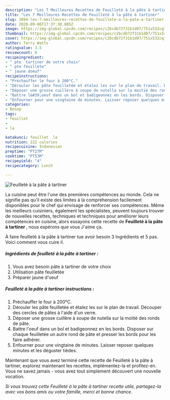 ```yaml
---
description: "Les 7 Meilleures Recettes de Feuilleté à la pâte à tartiner"
title: "Les 7 Meilleures Recettes de Feuilleté à la pâte à tartiner"
slug: 3894-les-7-meilleures-recettes-de-feuillete-a-la-pate-a-tartiner
date: 2020-09-06T17:37:30.805Z
image: https://img-global.cpcdn.com/recipes/c2bcdb72f31b1d07/751x532cq70/feuillete-a-la-pate-a-tartiner-photo-principale-de-la-recette.jpg
thumbnail: https://img-global.cpcdn.com/recipes/c2bcdb72f31b1d07/751x532cq70/feuillete-a-la-pate-a-tartiner-photo-principale-de-la-recette.jpg
cover: https://img-global.cpcdn.com/recipes/c2bcdb72f31b1d07/751x532cq70/feuillete-a-la-pate-a-tartiner-photo-principale-de-la-recette.jpg
author: Terry Watts
ratingvalue: 3.5
reviewcount: 8
recipeingredient:
- " pte  tartiner de votre choix"
- " pte feuillete"
- " jaune doeuf"
recipeinstructions:
- "Préchauffer le four à 200°C."
- "Dérouler les pâte feuilletée et étalez les sur le plan de travail. Découper des cercles de pâtes à l&#39;aide d&#39;un verre."
- "Déposer une grosse cuillère à soupe de nutella sur la moitié des ronds de pâte."
- "Battre l&#39;oeuf dans un bol et badigeonnez en les bords. Disposer sur chaque feuilletée un autre rond de pâte et presser les bords pour les faire adhérer."
- "Enfourner pour une vingtaine de minutes. Laisser reposer quelques minutes et les déguster tièdes."
categories:
- Resep
tags:
- feuillet
- 
- la

katakunci: feuillet  la 
nutrition: 222 calories
recipecuisine: Indonesian
preptime: "PT27M"
cooktime: "PT53M"
recipeyield: "4"
recipecategory: Lunch

---
```



![Feuilleté à la pâte à tartiner](https://img-global.cpcdn.com/recipes/c2bcdb72f31b1d07/751x532cq70/feuillete-a-la-pate-a-tartiner-photo-principale-de-la-recette.jpg)

La cuisine peut être l'une des premières compétences au monde. Cela ne signifie pas qu'il existe des limites à la compréhension facilement disponibles pour le chef qui envisage de renforcer ses compétences. Même les meilleurs cuisiniers, également les spécialistes, peuvent toujours trouver de nouvelles recettes, techniques et techniques pour améliorer leurs compétences en cuisine, alors essayons cette recette de <strong> Feuilleté à la pâte à tartiner </strong>, nous espérons que vous J'aime ça.

<!--inarticleads1-->

À faire feuilleté à la pâte à tartiner tue avoir besoin 3 Ingrédients et 5 pas. Voici comment vous cuire il.

##### Ingrédients de feuilleté à la pâte à tartiner :

1. Vous avez besoin  pâte à tartiner de votre choix
1. Utilisation  pâte feuilletée
1. Préparer  jaune d&#39;oeuf




<!--inarticleads2-->

##### Feuilleté à la pâte à tartiner instructions :

1. Préchauffer le four à 200°C.
1. Dérouler les pâte feuilletée et étalez les sur le plan de travail. Découper des cercles de pâtes à l&#39;aide d&#39;un verre.
1. Déposer une grosse cuillère à soupe de nutella sur la moitié des ronds de pâte.
1. Battre l&#39;oeuf dans un bol et badigeonnez en les bords. Disposer sur chaque feuilletée un autre rond de pâte et presser les bords pour les faire adhérer.
1. Enfourner pour une vingtaine de minutes. Laisser reposer quelques minutes et les déguster tièdes.




<!--inarticleads1-->

<p>
Maintenant que vous avez terminé cette recette de Feuilleté à la pâte à tartiner, explorez maintenant les recettes, implémentez-la et profitez-en. Vous ne savez jamais - vous avez tout simplement découvert une nouvelle vocation.
</p>

<p>
<i>Si vous trouvez cette Feuilleté à la pâte à tartiner recette utile, partagez-la avec vos bons amis ou votre famille, merci et bonne chance.</i>
</p>
